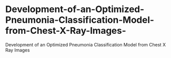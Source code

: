 # Development-of-an-Optimized-Pneumonia-Classification-Model-from-Chest-X-Ray-Images-
Development of an Optimized Pneumonia Classification Model from Chest X Ray Images 

